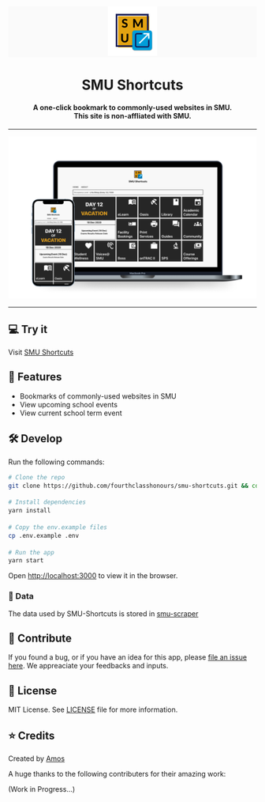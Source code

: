 <p align="center" style="background-color: #FAFAFA;">
    <img alt="smu-shortcut logo" src="./public/images/logo-nobg.png" width="100px">
    <h1 align="center">SMU Shortcuts</h1>
</p>

<h4 align="center">
  A one-click bookmark to commonly-used websites in SMU. </br>
  This site is non-affliated with SMU.
</h4>

---

<p align="center">
  <img alt="smu-shortcut promotion-image" src="./public/images/promo-image.png">
</p>

---

## 💻 Try it

Visit [SMU Shortcuts](https://smushortcuts.netlify.app)

## 🤩 Features

- Bookmarks of commonly-used websites in SMU
- View upcoming school events
- View current school term event

## 🛠 Develop

Run the following commands:

```bash
# Clone the repo
git clone https://github.com/fourthclasshonours/smu-shortcuts.git && cd smu-shortcuts

# Install dependencies
yarn install

# Copy the env.example files
cp .env.example .env

# Run the app
yarn start
```

Open [http://localhost:3000](http://localhost:3000) to view it in the browser.

### 💾 Data

The data used by SMU-Shortcuts is stored in [smu-scraper](https://github.com/fourthclasshonours/smu-scraper)

## 🙋 Contribute

If you found a bug, or if you have an idea for this app, please [file an issue here](https://github.com/fourthclasshonours/smu-shortcuts/issues). We appreaciate your feedbacks and inputs.

## 📜 License

MIT License. See [LICENSE](./LICENSE) file for more information.

## ⭐️ Credits

Created by [Amos](http://github.com/alphatrl)

A huge thanks to the following contributers for their amazing work:

(Work in Progress...)
